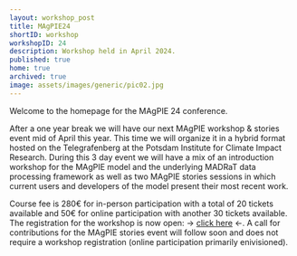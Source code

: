 ```yaml
---
layout: workshop_post
title: MAgPIE24
shortID: workshop
workshopID: 24
description: Workshop held in April 2024.
published: true
home: true
archived: true
image: assets/images/generic/pic02.jpg
---
```


Welcome to the homepage for the MAgPIE 24 conference.

After a one year break we will have our next MAgPIE workshop & stories event mid of April this year. This time we will organize it in a hybrid format hosted on the Telegrafenberg at the Potsdam Institute for Climate Impact Research. During this 3 day event we will have a mix of an introduction workshop for the MAgPIE model and the underlying MADRaT data processing framework as well as two MAgPIE stories sessions in which current users and developers of the model present their most recent work.

Course fee is 280€ for in-person participation with a total of 20 tickets available and 50€ for online participation with another 30 tickets available. The registration for the workshop is now open: -> <a href = "./registration.html">click here</a> <-. A call for contributions for the MAgPIE stories event will follow soon and does not require a workshop registration (online participation primarily enivisioned). 